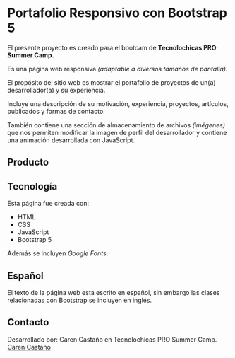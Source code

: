 # Portafolio Responsivo con Bootstrap 5

El presente proyecto es creado para el bootcam de **Tecnolochicas PRO Summer Camp.**

Es una página web responsiva *(adaptable a diversos tamaños de pantalla).*

El propósito del sitio web es mostrar el portafolio de proyectos de un(a) desarrollador(a) y su experiencia.

Incluye una descripción de su motivación, experiencia, proyectos, artículos, publicados y formas de contacto.

También contiene una sección de almacenamiento de archivos *(imégenes)* que nos permiten modificar la imagen de perfil del desarrollador y contiene una animación desarrollada con JavaScript.


## Producto


## Tecnología

Esta página fue creada con:

* HTML
* CSS
* JavaScript
* Bootstrap 5

Además se incluyen *Google Fonts*.

## Español

El texto de la página web esta escrito en español, sin embargo las clases relacionadas con Bootstrap se incluyen en inglés.

## Contacto

Desarrollado por: Caren Castaño en Tecnolochicas PRO Summer Camp.
[Caren Castaño](link-de-linkedin)

